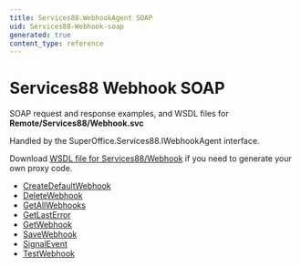 ```yaml
---
title: Services88.WebhookAgent SOAP
uid: Services88-Webhook-soap
generated: true
content_type: reference
---
```


# Services88 Webhook SOAP

SOAP request and response examples, and WSDL files for **Remote/Services88/Webhook.svc**

Handled by the <see cref="T:SuperOffice.Services88.IWebhookAgent">SuperOffice.Services88.IWebhookAgent</see> interface.



Download [WSDL file for Services88/Webhook](../Services88-Webhook.md) if you need to generate your own proxy code.

* [CreateDefaultWebhook](CreateDefaultWebhook.md)
* [DeleteWebhook](DeleteWebhook.md)
* [GetAllWebhooks](GetAllWebhooks.md)
* [GetLastError](GetLastError.md)
* [GetWebhook](GetWebhook.md)
* [SaveWebhook](SaveWebhook.md)
* [SignalEvent](SignalEvent.md)
* [TestWebhook](TestWebhook.md)

